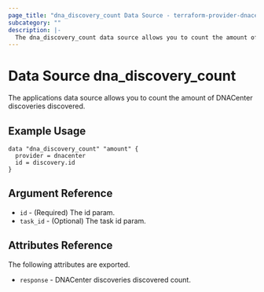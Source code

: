 ```yaml
---
page_title: "dna_discovery_count Data Source - terraform-provider-dnacenter"
subcategory: ""
description: |-
  The dna_discovery_count data source allows you to count the amount of DNACenter discoveries discovered.
---
```


# Data Source dna_discovery_count

The applications data source allows you to count the amount of DNACenter discoveries discovered.

## Example Usage

```hcl
data "dna_discovery_count" "amount" {
  provider = dnacenter
  id = discovery.id
}
```

## Argument Reference

- `id` - (Required) The id param.
- `task_id` - (Optional) The task id param.

## Attributes Reference

The following attributes are exported.

- `response` - DNACenter discoveries discovered count.
